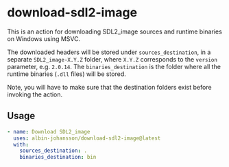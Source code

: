 # download-sdl2-image

This is an action for downloading SDL2_image sources and runtime binaries on Windows using MSVC.

The downloaded headers will be stored under `sources_destination`, in a separate `SDL2_image-X.Y.Z` folder, where `X.Y.Z` corresponds to the `version` parameter, e.g. `2.0.14`. The `binaries_destination` is the folder where all the runtime binaries (`.dll` files) will be stored.

Note, you will have to make sure that the destination folders exist before invoking the action.

## Usage

```yml
- name: Download SDL2_image
  uses: albin-johansson/download-sdl2-image@latest
  with:
    sources_destination: .
    binaries_destination: bin
```
